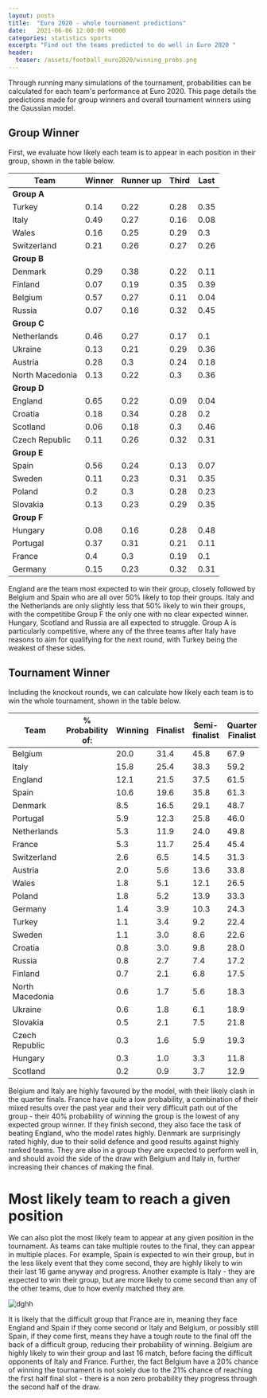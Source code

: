 ```yaml
---
layout: posts
title:  "Euro 2020 - whole tournament predictions"
date:   2021-06-06 12:00:00 +0000
categories: statistics sports
excerpt: "Find out the teams predicted to do well in Euro 2020 "
header:
  teaser: /assets/football_euro2020/winning_probs.png
---
```


Through running many simulations of the tournament, probabilities can be calculated for each team's performance at Euro 2020. This page details the predictions made for group winners and overall tournament winners using the Gaussian model. 

## Group Winner
First, we evaluate how likely each team is to appear in each position in their group, shown in the table below.  

|Team|Winner|Runner up|Third|Last| 
 |---|---|---|---|---| 
**Group A**| | | | | 
Turkey|0.14|0.22|0.28|0.35| 
Italy|0.49|0.27|0.16|0.08| 
Wales|0.16|0.25|0.29|0.3| 
Switzerland|0.21|0.26|0.27|0.26| 
**Group B**| | | | | 
Denmark|0.29|0.38|0.22|0.11| 
Finland|0.07|0.19|0.35|0.39| 
Belgium|0.57|0.27|0.11|0.04| 
Russia|0.07|0.16|0.32|0.45| 
**Group C**| | | | | 
Netherlands|0.46|0.27|0.17|0.1| 
Ukraine|0.13|0.21|0.29|0.36| 
Austria|0.28|0.3|0.24|0.18| 
North Macedonia|0.13|0.22|0.3|0.36| 
**Group D**| | | | | 
England|0.65|0.22|0.09|0.04| 
Croatia|0.18|0.34|0.28|0.2| 
Scotland|0.06|0.18|0.3|0.46| 
Czech Republic|0.11|0.26|0.32|0.31| 
**Group E**| | | | | 
Spain|0.56|0.24|0.13|0.07| 
Sweden|0.11|0.23|0.31|0.35| 
Poland|0.2|0.3|0.28|0.23| 
Slovakia|0.13|0.23|0.29|0.35| 
**Group F**| | | | | 
Hungary|0.08|0.16|0.28|0.48| 
Portugal|0.37|0.31|0.21|0.11| 
France|0.4|0.3|0.19|0.1| 
Germany|0.15|0.23|0.32|0.31| 


England are the team most expected to win their group, closely followed by Belgium and Spain who are all over 50% likely to top their groups. Italy and the Netherlands are only slightly less that 50% likely to win their groups, with the competitibe Group F the only one with no clear expected winner. Hungary, Scotland and Russia are all expected to struggle. Group A is particularly competitive, where any of the three teams after Italy have reasons to aim for qualifying for the next round, with Turkey being the weakest of these sides.  

## Tournament Winner 

Including the knockout rounds, we can calculate how likely each team is to win the whole tournament, shown in the table below. 

|Team|% Probability of:| Winning|Finalist|Semi-finalist|Quarter Finalist|R16| 
 |--|-|---|-|-|-|-| 
Belgium| |20.0|31.4|45.8|67.9|93.7|  
Italy| |15.8|25.4|38.3|59.2|88.0|  
England| |12.1|21.5|37.5|61.5|94.8|  
Spain| |10.6|19.6|35.8|61.3|90.9|  
Denmark| |8.5|16.5|29.1|48.7|82.2|  
Portugal| |5.9|12.3|25.8|46.0|84.0|  
Netherlands| |5.3|11.9|24.0|49.8|86.9|  
France| |5.3|11.7|25.4|45.4|84.8|  
Switzerland| |2.6|6.5|14.5|31.3|65.6|  
Austria| |2.0|5.6|13.6|33.8|74.9|  
Wales| |1.8|5.1|12.1|26.5|61.4|  
Poland| |1.8|5.2|13.9|33.3|68.4|  
Germany| |1.4|3.9|10.3|24.3|58.6|  
Turkey| |1.1|3.4|9.2|22.4|55.5|  
Sweden| |1.1|3.0|8.6|22.6|53.2|  
Croatia| |0.8|3.0|9.8|28.0|69.7|  
Russia| |0.8|2.7|7.4|17.2|41.3|  
Finland| |0.7|2.1|6.8|17.5|46.4|  
North Macedonia| |0.6|1.7|5.6|18.3|53.8|  
Ukraine| |0.6|1.8|6.1|18.9|53.9|  
Slovakia| |0.5|2.1|7.5|21.8|54.0|  
Czech Republic| |0.3|1.6|5.9|19.3|56.8|  
Hungary| |0.3|1.0|3.3|11.8|40.8|  
Scotland| |0.2|0.9|3.7|12.9|40.2|  

Belgium and Italy are highly favoured by the model, with their likely clash in the quarter finals. France have quite a low probability, a combination of their mixed results over the past year and their very difficult path out of the group - their 40% probability of winning the group is the lowest of any expected group winner. If they finish second, they also face the task of beating England, who the model rates highly. Denmark are surprisingly rated highly, due to their solid defence and good results against highly ranked teams. They are also in a group they are expected to perform well in, and should avoid the side of the draw with Belgium and Italy in, further increasing their chances of making the final.


# Most likely team to reach a given position

We can also plot the most likely team to appear at any given position in the tournament. As teams can take multiple routes to the final, they can appear in multiple places. For example, Spain is expected to win their group, but in the less likely event that they come second, they are highly likely to win their last 16 game anyway and progress. Another example is Italy - they are expected to win their group, but are more likely to come second than any of the other teams, due to how evenly matched they are.  

![dghh](/assets/football_euro2020/all_tournament.png "Most likely tournament positions")


It is likely that the difficult group that France are in, meaning they face England and Spain if they come second or Italy and Belgium, or possibly still Spain, if they come first, means they have a tough route to the final off the back of a difficult group, reducing their probability of winning. Belgium are highly likely to win their group and last 16 match, before facing the difficult opponents of Italy and France. Further, the fact Belgium have a 20% chance of winning the tournament is not solely due to the 21% chance of reaching the first half final slot - there is a non zero probability they progress through the second half of the draw.